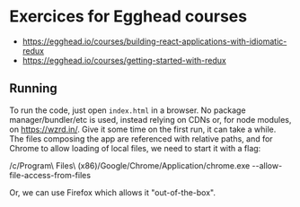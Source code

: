 # Exercices for Egghead courses

- https://egghead.io/courses/building-react-applications-with-idiomatic-redux
- https://egghead.io/courses/getting-started-with-redux

## Running

To run the code, just open `index.html` in a browser. No package
manager/bundler/etc is used, instead relying on CDNs or, for node modules,
on https://wzrd.in/. Give it some time on the first run, it can take a
while. The files composing the app are referenced with relative paths, and
for Chrome to allow loading of local files, we need to start it with a
flag:


  /c/Program\ Files\ \(x86\)/Google/Chrome/Application/chrome.exe --allow-file-access-from-files

Or, we can use Firefox which allows it "out-of-the-box".